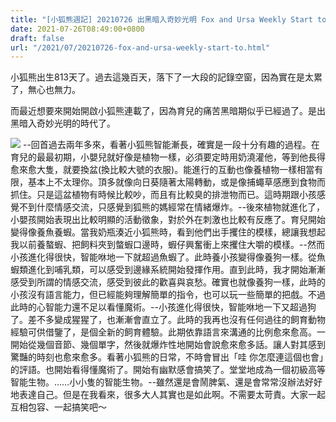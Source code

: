 ```yaml
---
title: "[小狐熊週記] 20210726 出黑暗入奇妙光明 Fox and Ursa Weekly Start to Issue!"
date: 2021-07-26T08:49:00+0800
draft: false
url: "/2021/07/20210726-fox-and-ursa-weekly-start-to.html"
---
```


小狐熊出生813天了。過去這幾百天，落下了一大段的記錄空窗，因為實在是太累了，無心也無力。

而最近想要來開始開啟小狐熊連載了，因為育兒的痛苦黑暗期似乎已經過了。是出黑暗入奇妙光明的時代了。


![](https://blogger.googleusercontent.com/img/a/AVvXsEiVTXA4emKZQ0rN_lZjj2a8KFX9ryGdzI-pr3fbAKf5skkOhEbubtVbDKjVSiIyDZcV5Q0Og8dTbFpuYnToWdLBR2pxN3rRA0oQIVRV2Lv_o1mJPBI6aSuC_qWCM_ZiET1J7MkfFpi8zy5Got-Kl4MzxaX1yHm6_JGkk37khOqvJ1ACSpSeWF94XO2H=w365-h400)
--回首過去兩年多來，看著小狐熊智能漸長，確實是一段十分有趣的過程。在育兒的最最初期，小嬰兒就好像是植物一樣，必須要定時用奶澆灌他，等到他長得愈來愈大隻，就要換盆(換比較大號的衣服)。能進行的互動也像養植物一樣相當有限，基本上不太理你。頂多就像向日葵隨著太陽轉動，或是像捕蠅草感應到食物而抓住。只是這盆植物有時候比較吵，而且有比較臭的排泄物而已。這時期跟小孩感覺不到什麼情感交流，只感覺到狐熊的媽經常在情緒爆炸。--後來植物就進化了，小嬰孩開始表現出比較明顯的活動徵象，對於外在刺激也比較有反應了。育兒開始變得像養魚養蝦。當我奶瓶湊近小狐熊時，看到他們出手攫住的模樣，總讓我想起我以前養螯蝦、把飼料夾到螫蝦口邊時，蝦仔興奮衝上來攫住大嚼的模樣。--然而小孩進化得很快，智能咻地一下就超過魚蝦了。此時養小孩變得像養狗一樣。從魚蝦類進化到哺乳類，可以感受到邊緣系統開始發揮作用。直到此時，我才開始漸漸感受到所謂的情感交流，感受到彼此的歡喜與哀愁。確實也就像養狗一樣，此時的小孩沒有語言能力，但已經能夠理解簡單的指令，也可以玩一些簡單的把戲。不過此時的心智能力還不足以看懂魔術。--小孩進化得很快，智能咻地一下又超過狗了。差不多變成猩猩了，也漸漸會直立了。此時的我再也沒有任何過往的飼育動物經驗可供借鑒了，是個全新的飼育體驗。此期依靠語言來溝通的比例愈來愈高。一開始從幾個音節、幾個單字，然後就爆炸性地開始會說愈來愈多話。讓人對其感到驚豔的時刻也愈來愈多。看著小狐熊的日常，不時會冒出「哇 你怎麼連這個也會」的評語。也開始看得懂魔術了。開始有幽默感會搞笑了。堂堂地成為一個初級高等智能生物。……小小隻的智能生物。--雖然還是會鬧脾氣、還是會常常沒辦法好好地表達自己。但是在我看來，很多大人其實也是如此啊。不需要太苛責。大家一起互相包容、一起搞笑吧～
